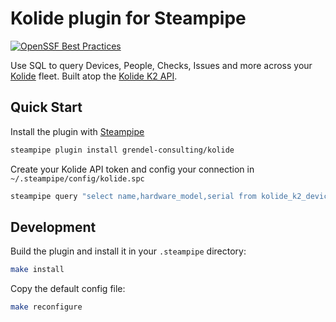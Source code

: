# Kolide plugin for Steampipe
[![OpenSSF Best Practices](https://www.bestpractices.dev/projects/8741/badge)](https://www.bestpractices.dev/projects/8741)

Use SQL to query Devices, People, Checks, Issues and more across your [Kolide](https://www.kolide.com/) fleet. Built atop the [Kolide K2 API](https://www.kolide.com/docs/developers/api).

## Quick Start

Install the plugin with [Steampipe](https://steampipe.io)

```zsh
steampipe plugin install grendel-consulting/kolide
```

Create your Kolide API token and config your connection in `~/.steampipe/config/kolide.spc`

```zsh
steampipe query "select name,hardware_model,serial from kolide_k2_device;"
```

## Development

Build the plugin and install it in your `.steampipe` directory:

```zsh
make install
```

Copy the default config file:

```zsh
make reconfigure
```
